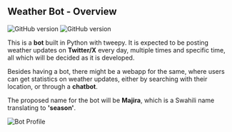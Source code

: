## Weather Bot - Overview
![GitHub version](https://img.shields.io/badge/GitHub-v1.0.0-blue)
![GitHub version](https://img.shields.io/badge/weather-bot-green)

This is a __bot__ built in Python with tweepy. It is expected to be posting weather updates on __Twitter/X__ every day, multiple times and specific time, all which will be decided as it is developed.

Besides having a bot, there might be a webapp for the same, where users can get statistics on weather updates, either by searching with their location, or through a __chatbot__.

The proposed name for the bot will be __Majira__, which is a Swahili name translating to __'season'__.

![Bot Profile](https://github.com/brian-mwangi-kamau/weather-bot-by-Brian/blob/main/Application/static/images/bot.jpeg)